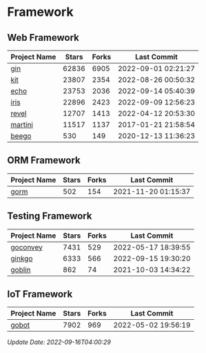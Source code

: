 # Framework

## Web Framework
| Project Name | Stars | Forks | Last Commit |
| ------------ | ----- | ----- | ----------- |
| [gin](https://github.com/gin-gonic/gin) | 62836 | 6905 | 2022-09-01 02:21:27 |
| [kit](https://github.com/go-kit/kit) | 23807 | 2354 | 2022-08-26 00:50:32 |
| [echo](https://github.com/labstack/echo) | 23753 | 2036 | 2022-09-14 05:40:39 |
| [iris](https://github.com/kataras/iris) | 22896 | 2423 | 2022-09-09 12:56:23 |
| [revel](https://github.com/revel/revel) | 12707 | 1413 | 2022-04-12 20:53:30 |
| [martini](https://github.com/go-martini/martini) | 11517 | 1137 | 2017-01-21 21:58:54 |
| [beego](https://github.com/astaxie/beego) | 530 | 149 | 2020-12-13 11:36:23 |

## ORM Framework
| Project Name | Stars | Forks | Last Commit |
| ------------ | ----- | ----- | ----------- |
| [gorm](https://github.com/jinzhu/gorm) | 502 | 154 | 2021-11-20 01:15:37 |

## Testing Framework
| Project Name | Stars | Forks | Last Commit |
| ------------ | ----- | ----- | ----------- |
| [goconvey](https://github.com/smartystreets/goconvey) | 7431 | 529 | 2022-05-17 18:39:55 |
| [ginkgo](https://github.com/onsi/ginkgo) | 6333 | 566 | 2022-09-15 19:30:20 |
| [goblin](https://github.com/franela/goblin) | 862 | 74 | 2021-10-03 14:34:22 |

## IoT Framework
| Project Name | Stars | Forks | Last Commit |
| ------------ | ----- | ----- | ----------- |
| [gobot](https://github.com/hybridgroup/gobot) | 7902 | 969 | 2022-05-02 19:56:19 |

*Update Date: 2022-09-16T04:00:29*